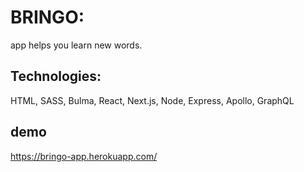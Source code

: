 # BRINGO:
app helps you learn new words.

## Technologies: 
HTML, SASS, Bulma, React, Next.js, Node, Express, Apollo, GraphQL

## demo
https://bringo-app.herokuapp.com/
